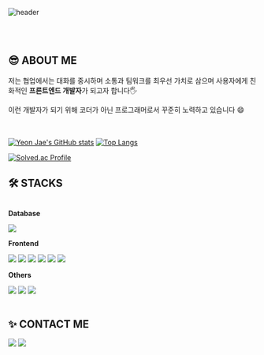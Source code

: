 ![header](https://capsule-render.vercel.app/api?type=rounded&color=timeGradient&text=Welcome%20to%20YEONJAE's%20GitHub%20👋&animation=twinkling&fontSize=40&fontAlignY=50&fontAlign=50&height=180)<br>

<br><br>
## :sunglasses: ABOUT ME
<p> 저는 협업에서는 대화를 중시하며 소통과 팀워크를 최우선 가치로 삼으며 사용자에게 친화적인 <b>프론트엔드 개발자</b>가 되고자 합니다🖐️ </p>
이런 개발자가 되기 위해 코더가 아닌 프로그래머로서 꾸준히 노력하고 있습니다 😄<br><br><br>
<!--(위 소개와 연관된 프로젝트의 링크를 달아주세요.)-->


[![Yeon Jae's GitHub stats](https://github-readme-stats.vercel.app/api?username=yeon-jae)](https://github.com/yeon-jae/github-readme-stats)
[![Top Langs](https://github-readme-stats.vercel.app/api/top-langs/?username=yeon-jae&layout=compact)](https://github.com/yeon-jae/github-readme-stats)

[![Solved.ac Profile](http://mazassumnida.wtf/api/v2/generate_badge?boj=hello99)](https://solved.ac/hello99/)


## 🛠️ STACKS
<div style="display:flex; flex-direction:column; align-items:flex-start;">
    <!-- Database -->
    <p><strong>Database</strong></p>
    <div>
        <img src="https://img.shields.io/badge/mysql-4479A1?style=for-the-badge&logo=mysql&logoColor=white"> 
    </div>
    <!-- Frontend 📚-->
    <p><strong>Frontend</strong></p>
    <div>
        <img src="https://img.shields.io/badge/html5-E34F26?style=flat-square&logo=html5&logoColor=white"> 
        <img src="https://img.shields.io/badge/React-61DAFB?style=flat-square&logo=React&logoColor=black"> 
        <img src="https://img.shields.io/badge/ReactNative-61DAFB?style=flat-square&logo=React&logoColor=black"> 
        <img src="https://img.shields.io/badge/css-1572B6?style=flat-square&logo=css3&logoColor=white"> 
        <img src="https://img.shields.io/badge/javascript-F7DF1E?style=flat-square&logo=javascript&logoColor=black"> 
        <img src="https://img.shields.io/badge/bootstrap-7952B3?style=flat-square&logo=bootstrap&logoColor=white">
    </div>
    <!-- Others -->
    <p><strong>Others</strong></p>
    <div>
        <img src="https://img.shields.io/badge/Kotlin-7F52FF?style=flat-square&logo=kotlin&logoColor=white">
        <img src="https://img.shields.io/badge/Andoid Studio-3DDC84?style=flat-square&logo=android studio&logoColor=white">
        <img src="https://img.shields.io/badge/python-3776AB?style=flat-square&logo=python&logoColor=white"> 
</div><br>
</div>

## ✨ CONTACT ME
<p align="left"><a href="https://yeon-jae.tistory.com/"><img src="https://img.shields.io/badge/My tech blog-A9BCF5?style=flat-square&logo=GitHub Sponsors&logoColor=white&link=[https://yeon-jae.tistory.com](https://yeonj-study.tistory.com/)/"/></a> 
    <a href="mailto:lisanamyj99@gmail.com"><img src="https://img.shields.io/badge/Gmail-D0A9F5?style=flat-square&logo=Gmail&logoColor=white&link=mailto:lisanamyj99@gmail.com"/></a></p>
